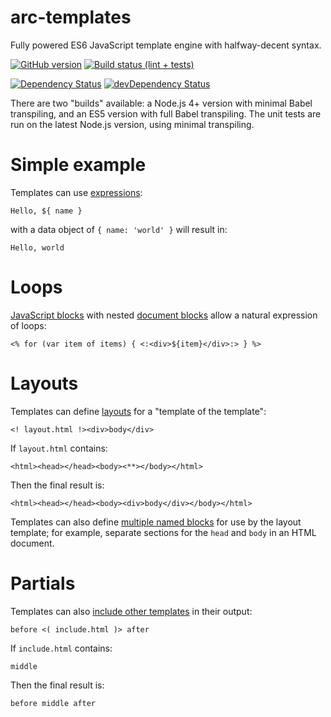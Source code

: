 # arc-templates
Fully powered ES6 JavaScript template engine with halfway-decent syntax.

[![GitHub version](https://badge.fury.io/gh/StephenCleary%2Farc-templates.svg)](http://badge.fury.io/gh/StephenCleary%2Farc-templates) [![Build status (lint + tests)](https://ci.appveyor.com/api/projects/status/teog37781ort2vhg?svg=true)](https://ci.appveyor.com/project/StephenCleary/arc-templates)

[![Dependency Status](https://david-dm.org/StephenCleary/arc-templates.svg)](https://david-dm.org/StephenCleary/arc-templates) [![devDependency Status](https://david-dm.org/StephenCleary/arc-templates/dev-status.svg)](https://david-dm.org/StephenCleary/arc-templates#info=devDependencies)

There are two "builds" available: a Node.js 4+ version with minimal Babel transpiling, and an ES5 version with full Babel transpiling. The unit tests are run on the latest Node.js version, using minimal transpiling.

# Simple example

Templates can use [expressions](doc/expressions.md):

    Hello, ${ name }
    
with a data object of `{ name: 'world' }` will result in:

    Hello, world
    
# Loops

[JavaScript blocks](doc/language.md) with nested [document blocks](doc/document.md) allow a natural expression of loops:

    <% for (var item of items) { <:<div>${item}</div>:> } %>
    
# Layouts

Templates can define [layouts](doc/layout.md) for a "template of the template":

    <! layout.html !><div>body</div>
    
If `layout.html` contains:

    <html><head></head><body><**></body></html>
    
Then the final result is:

    <html><head></head><body><div>body</div></body></html>

Templates can also define [multiple named blocks](doc/layout.md) for use by the layout template; for example, separate sections for the `head` and `body` in an HTML document.

# Partials

Templates can also [include other templates](doc/partials.md) in their output:

    before <( include.html )> after
    
If `include.html` contains:
 
    middle
    
Then the final result is:

    before middle after
    
